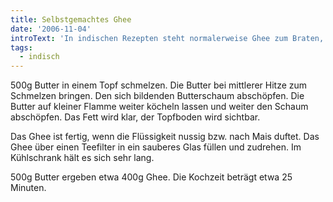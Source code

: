 ```yaml
---
title: Selbstgemachtes Ghee
date: '2006-11-04'
introText: 'In indischen Rezepten steht normalerweise Ghee zum Braten, kein Öl. Als Ersatz wird oft Butterschmalz enpfohlen, was eine gute Empfehlung ist. In Asia-Läden kann man oft auch Ghee kaufen, aber ich fand meist den Duft dieser Produkte nicht besonders angenehm. Deshalb war ich froh, in einem Ayurveda-Kochkurs die Herstellung eigenen Ghees kennengelernt zu haben. Man braucht nur ein wenig Zeit.'
tags:
  - indisch
---
```


500g Butter in einem Topf schmelzen. Die Butter bei mittlerer Hitze zum Schmelzen bringen. Den sich bildenden Butterschaum abschöpfen. Die Butter auf kleiner Flamme weiter köcheln lassen und weiter den Schaum abschöpfen. Das Fett wird klar, der Topfboden wird sichtbar.

Das Ghee ist fertig, wenn die Flüssigkeit nussig bzw. nach Mais duftet. Das Ghee über einen Teefilter in ein sauberes Glas füllen und zudrehen. Im Kühlschrank hält es sich sehr lang.

500g Butter ergeben etwa 400g Ghee. Die Kochzeit beträgt etwa 25 Minuten.


